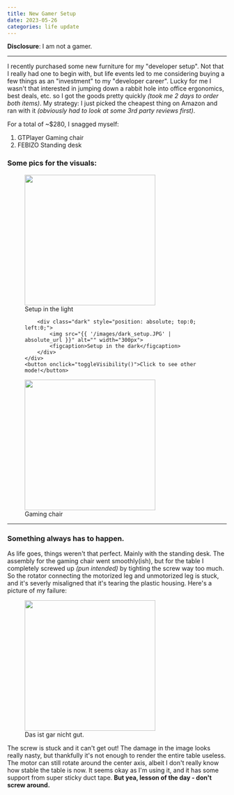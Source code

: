 ```yaml
---
title: New Gamer Setup
date: 2023-05-26
categories: life update
---
```


**Disclosure**: I am not a gamer.

---

I recently purchased some new furniture for my "developer setup". Not that I really had one to begin with, but life events led to me considering buying a few things as an "investment" to my "developer career". Lucky for me I wasn't that interested in jumping down a rabbit hole into office ergonomics, best deals, etc. so I got the goods pretty quickly *(took me 2 days to order both items)*. My strategy: I just picked the cheapest thing on Amazon and ran with it *(obviously had to look at some 3rd party reviews first)*.

For a total of ~$280, I snagged myself:
1. GTPlayer Gaming chair
2. FEBIZO Standing desk

### Some pics for the visuals:

<figure >
    <div class="light" style="position: relative">
        <img src="{{ '/images/light_setup.JPG' | absolute_url }}" alt="" width="300px">
        <figcaption>Setup in the light</figcaption>

        <div class="dark" style="position: absolute; top:0; left:0;">
            <img src="{{ '/images/dark_setup.JPG' | absolute_url }}" alt="" width="300px">
            <figcaption>Setup in the dark</figcaption>
        </div>
    </div>
    <button onclick="toggleVisibility()">Click to see other mode!</button>
</figure>

<figure style="clear: left;">
  <img src="{{ '/images/gaming_chair.JPG' | absolute_url }}" alt="" width="300px">
  <figcaption>Gaming chair</figcaption>
</figure>

<script>

    window.addEventListener("load", toggleVisibility)

    var lightVis = "visible", darkVis = "hidden";

    function toggleVisibility(){
        let light = document.getElementsByClassName("light");
        let dark = document.getElementsByClassName("dark");

        light[0].style.visibility = lightVis;

        dark[0].style.visibility = darkVis;

        [lightVis, darkVis] = [darkVis, lightVis];
    }

</script>



---

### Something always has to happen.

As life goes, things weren't that perfect. Mainly with the standing desk. The assembly for the gaming chair went smoothly(ish), but for the table I completely screwed up *(pun intended)* by tighting the screw way too much. So the rotator connecting the motorized leg and unmotorized leg is stuck, and it's severly misaligned that it's tearing the plastic housing. Here's a picture of my failure:

<figure class="align-center">
    <img src="{{ '/images/fail_setup.JPG' | absolute_url }}" alt="" width="300px">
    <figcaption>Das ist gar nicht gut.</figcaption>
</figure>

The screw is stuck and it can't get out! The damage in the image looks really nasty, but thankfully it's not enough to render the entire table useless. The motor can still rotate around the center axis, albeit I don't really know how stable the table is now. It seems okay as I'm using it, and it has some support from super sticky duct tape. **But yea, lesson of the day - don't screw around.**